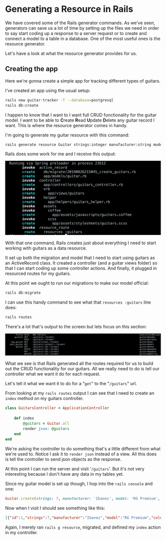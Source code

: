 # Generating a Resource in Rails

We have covered some of the Rails generator commands. As we've seen, generators can save us a lot of time by setting up the files we need in order to say start coding up a response to a server request or to create and connect a model to a table in a database. One of the most useful ones is the resource generator.

Let's have a look at what the resource generator provides for us.

## Creating the app

Here we're gonna create a simple app for tracking different types of guitars.

I've created an app using the usual setup:

```bash
rails new guitar-tracker -T --database=postgresql
rails db:create
```

I happen to know that I want to I want full CRUD functionality for the guitar model. I want to be able to **C**reate **R**ead **U**pdate **D**elete any guitar record I want. This is where the resource generator comes in handy.

I'm going to generate my guitar resource with this command:

```bash
rails generate resource Guitar strings:integer manufacturer:string model:string color:string
```

Rails does some work for me and I receive this output:

![Generate Resource Output](../assets/generate-resource.png)

With that one command, Rails creates just about everything I need to start working with guitars as a data resource.

It set up both the migration and model that I need to start using guitars as an ActiveRecord class. It created a controller (and a guitar views folder) so that I can start coding up some controller actions. And finally, it plugged in resourced routes for my guitars.

At this point we ought to run our migrations to make our model official:

```bash
rails db:migrate
```

I can use this handy command to see what that `resources :guitars` line does:

```bash
rails routes
```

There's a lot that's output to the screen but lets focus on this section:

![Resource Routes](../assets/resource-routes.png)

What we see is that Rails generated all the routes required for us to build out the CRUD functionality for our guitars. All we really need to do is tell our controller what we want it do for each request.

Let's tell it what we want it to do for a "`get`" to the "`/guitars`" url.

From looking at my `rails routes` output I can see that I need to create an `index` method on my guitars controller.

```ruby
class GuitarsController < ApplicationController

    def index 
        @guitars = Guitar.all
        render json: @guitars
    end
end
```

We're asking the controller to do something that's a little different from what we're used to. Notice I ask it to `render json` instead of a view. All this does is tell the controller to send json objects as the response.

At this point I can run the server and visit '`/guitars`'. But it's not very interesting because I don't have any data in my tables yet.

Since my guitar model is set up though, I hop into the `rails console` and one:

```ruby
Guitar.create(strings: 7, manufacturer: 'Ibanez', model: 'RG Premium', color: 'Twilight Black')
```

Now when I visit I should see something like this:

```json
[{"id":1,"strings":7,"manufacturer":"Ibanez","model":"RG Premium","color":"Twilight Black","created_at":"2019-08-26T23:41:14.362Z","updated_at":"2019-08-26T23:41:14.362Z"}]
```

Again, I merely ran `rails g resource`, migrated, and defined my `index` action in my controller.